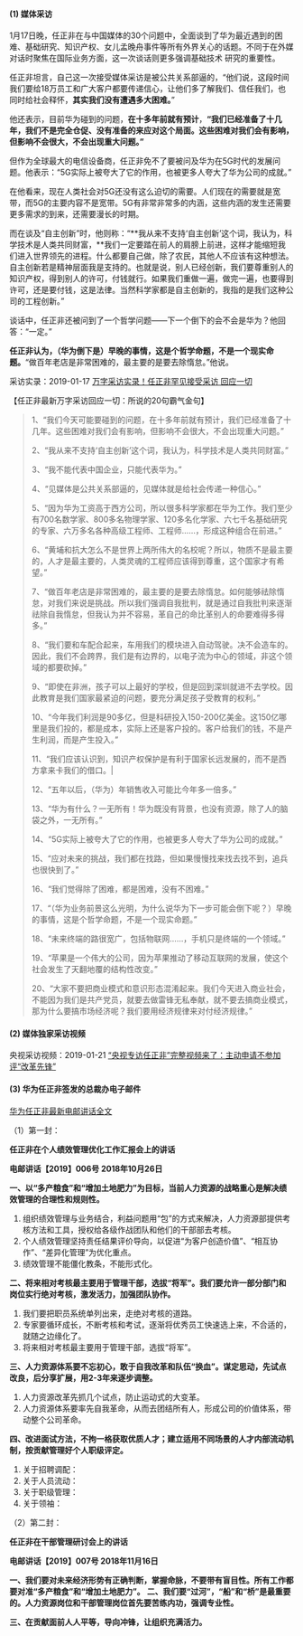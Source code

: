 #### (1) 媒体采访

1月17日晚，任正非在与中国媒体的30个问题中，全面谈到了华为最近遇到的困难、基础研究、知识产权、女儿孟晚舟事件等所有外界关心的话题。不同于在外媒对话时聚焦在国际业务方面，这一次谈话则更多强调基础技术 研究的重要性。

任正非坦言，自己这一次接受媒体采访是被公共关系部逼的，“他们说，这段时间我们要给18万员工和广大客户都要传递信心，让他们多了解我们、信任我们，也同时给社会释怀，**其实我们没有遭遇多大困难。**”

他还表示，目前华为碰到的问题，**在十多年前就有预计**，**“我们已经准备了十几年，我们不是完全仓促、没有准备的来应对这个局面。这些困难对我们会有影响，但影响不会很大，不会出现重大问题。”**

但作为全球最大的电信设备商，任正非免不了要被问及华为在5G时代的发展问题。他表示：“5G实际上被夸大了它的作用，也被更多人夸大了华为公司的成就。”

在他看来，现在人类社会对5G还没有这么迫切的需要。人们现在的需要就是宽带，而5G的主要内容不是宽带。5G有非常非常多的内涵，这些内涵的发生还需要更多需求的到来，还需要漫长的时期。

而在谈及“自主创新”时，他则称：“**我从来不支持‘自主创新’这个词，我认为，科学技术是人类共同财富，**我们一定要踏在前人的肩膀上前进，这样才能缩短我们进入世界领先的进程。什么都要自己做，除了农民，其他人不应该有这种想法。自主创新若是精神层面我是支持的。也就是说，别人已经创新，我们要尊重别人的知识产权，得到别人的许可，付钱就行。如果我们重做一遍，做完一遍，也要得到许可，还是要付钱，这是法律。当然科学家都是自主创新的，我指的是我们这种公司的工程创新。”

谈话中，任正非还被问到了一个哲学问题——下一个倒下的会不会是华为？他回答：“一定。”

**任正非认为，（华为倒下是）早晚的事情，这是个哲学命题，不是一个现实命题。**“做百年老店是非常困难的，最主要的是要去除惰怠。”他说。

采访实录：2019-01-17  [万字采访实录！任正非罕见接受采访 回应一切](https://awtmt.com/articles/3471635?from=wscn)

 【任正非最新万字采访回应一切：所说的20句霸气金句】

> 1、“我们今天可能要碰到的问题，在十多年前就有预计，我们已经准备了十几年。这些困难对我们会有影响，但影响不会很大，不会出现重大问题。”
>
> 2、“我从来不支持‘自主创新’这个词，我认为，科学技术是人类共同财富。”
>
> 3、“我不能代表中国企业，只能代表华为。”
>
> 4、“见媒体是公共关系部逼的，见媒体就是给社会传递一种信心。”
>
> 5、“因为华为工资高于西方公司，所以很多科学家都在华为工作。我们至少有700名数学家、800多名物理学家、120多名化学家、六七千名基础研究的专家、六万多名各种高级工程师、工程师……，形成这种组合在前进。”
>
> 6、“黄埔和抗大怎么不是世界上两所伟大的名校呢？所以，物质不是最主要的，人才是最主要的，人类灵魂的工程师应该得到尊重，这个国家才有希望。”
>
> 7、“做百年老店是非常困难的，最主要的是要去除惰怠。如何能够祛除惰怠，对我们来说是挑战。所以我们强调自我批判，就是通过自我批判来逐渐祛除自我惰怠，但我认为并不容易，革自己的命比革别人的命要难得多得多。”
>
> 8、“我们要和车配合起来，车用我们的模块进入自动驾驶。决不会造车的。因此，我们不会跨界，我们是有边界的，以电子流为中心的领域，非这个领域的都要砍掉。”
>
> 9、“即使在非洲，孩子可以上最好的学校，但是回到深圳就进不去学校。因此教育是我们国家最紧迫的问题，要充分满足孩子受教育的权利。”
>
> 10、“今年我们利润是90多亿，但是科研投入150-200亿美金。这150亿哪里是我们投的，都是成本，实际上还是客户投的。客户给我们的钱，不是产生利润，而是产生投入。”
>
> 11、“我们应该认识到，知识产权保护是有利于国家长远发展的，而不是西方拿来卡我们的借口。|
>
> 12、“五年以后，（华为）年销售收入可能比今年多一倍多。”
>
> 13、“华为有什么？一无所有！华为既没有背景，也没有资源，除了人的脑袋之外，一无所有。”
>
> 14、“5G实际上被夸大了它的作用，也被更多人夸大了华为公司的成就。”
>
> 15、“应对未来的挑战，我们都在找路，但如果慢慢找来找去找不到，追兵也很快到了。”
>
> 16、“我们觉得除了困难，都是困难，没有不困难。”
>
> 17、“（华为业务前景这么光明，为什么说华为下一步可能会倒下呢？）早晚的事情，这是个哲学命题，不是一个现实命题。”
>
> 18、“未来终端的路很宽广，包括物联网……，手机只是终端的一个领域。”
>
> 19、“苹果是一个伟大的公司，因为苹果推动了移动互联网的发展，使这个社会发生了天翻地覆的结构性改变。”
>
> 20、“大家不要把商业模式和意识形态混淆起来。我们今天进入商业社会，不能因为我们是共产党员，就要去做雷锋无私奉献，就不要去搞商业模式，那为什么要搞市场经济呢？我们要用经济规律来对付经济规律。”

#### (2) 媒体独家采访视频

央视采访视频：2019-01-21  [“央视专访任正非”完整视频来了：主动申请不参加评“改革先锋”](http://tech.qq.com/a/20190121/001545.htm)



#### (3) 华为任正非签发的总裁办电子邮件

[华为任正非最新电邮讲话全文](http://www.nbd.com.cn/articles/2019-01-20/1293042.html)

（1）第一封：

**任正非在个人绩效管理优化工作汇报会上的讲话**

**电邮讲话【2019】006号  2018年10月26日**

**一、以“多产粮食”和“增加土地肥力”为目标，当前人力资源的战略重心是解决绩效管理的合理性和规则性。**

1. 组织绩效管理与业务结合，利益问题用“包”的方式来解决，人力资源部提供考核方法和工具，授权给各级作战团队和他们的干部部去考核。
2. 个人绩效管理坚持责任结果评价导向，以促进“为客户创造价值”、“相互协作”、“差异化管理”为优化重点。
3. 绩效管理不能僵化教条，不能形式化。

**二、将来相对考核最主要用于管理干部，选拔“将军”。我们要允许一部分部门和岗位实行绝对考核，激发活力，加强团队协作。**

1. 我们要把职员系统单列出来，走绝对考核的道路。
2. 专家要循环成长，不断考核和考试，逐渐将优秀员工快速选上来，不合适的，就随之边缘化了。
3. 将来相对考核最主要用于管理干部，选拔“将军”。

**三、人力资源体系要不忘初心，敢于自我改革和队伍“换血”。谋定思动，先试点改良，后分享扩展，用2-3年来逐步调整。**

1. 人力资源改革先抓几个试点，防止运动式的大变革。
2. 人力资源体系要率先自我革命，从而去团结所有人，形成公司的价值体系，带动整个公司革命。

**四、改进面试方法，不拘一格获取优质人才；建立适用不同场景的人才内部流动机制，按贡献管理好个人职级评定。**

1. 关于招聘调配：
2. 关于人员流动：
3. 关于职级管理：
4. 关于领袖：

（2）第二封：

**任正非在干部管理研讨会上的讲话**

**电邮讲话【2019】007号 2018年11月16日**

**一、我们要对未来经济形势有正确判断，掌握命脉，不要带有盲目性。所有工作都要对准“多产粮食”和“增加土地肥力”。**
**二、我们要“过河”，“船”和“桥”是最重要的。人力资源岗位和干部管理岗位首先要苦练内功，强调专业性。**

**三、在贡献面前人人平等，导向冲锋，让组织充满活力。**







